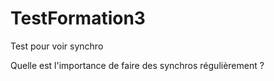# TestFormation3
Test pour voir synchro

Quelle est l'importance de faire des synchros régulièrement ?

